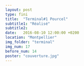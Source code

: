 ```yaml
---
layout: post
type: fini
title:  "Terminal#1 Pourcel"
subtitle1: "Réalisé"
subtitle2:
date:   2016-08-10 12:00:00 +0200
location: "Montpellier"
img_folder: "terminal"
img_num: 17
before_num: 14
poster: "couverture.jpg"
---
```

